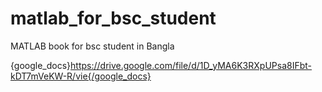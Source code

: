 # matlab_for_bsc_student
MATLAB book for bsc student in Bangla

{google_docs}https://drive.google.com/file/d/1D_yMA6K3RXpUPsa8IFbt-kDT7mVeKW-R/vie{/google_docs}
